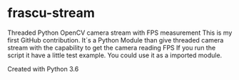 # frascu-stream
Threaded Python OpenCV camera stream with FPS measurement
This is my first GitHub contribution.
It´s a Python Module than give threaded camera stream with the capability to get the camera reading FPS 
If you run the script it have a little test example. 
You could use it as a imported module.

Created with Python 3.6
